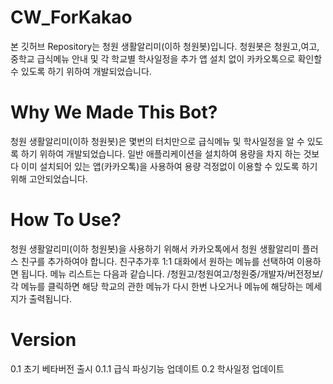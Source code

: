 # CW_ForKakao
본 깃허브 Repository는 청원 생활알리미(이하 청원봇)입니다. 청원봇은 청원고,여고,중학교 급식메뉴 안내 및 각 학교별 학사일정을 추가 앱 설치 없이 카카오톡으로 확인할 수 있도록 하기 위하여 개발되었습니다.

# Why We Made This Bot?
청원 생활알리미(이하 청원봇)은 몇번의 터치만으로 급식메뉴 및 학사일정을 알 수 있도록 하기 위하여 개발되었습니다. 일반 애플리케이션을 설치하여 용량을 차지 하는 것보다 이미 설치되어 있는 앱(카카오톡)을 사용하여 용량 걱정없이 이용할 수 있도록 하기 위해 고안되었습니다.

# How To Use?
청원 생활알리미(이하 청원봇)을 사용하기 위해서 카카오톡에서 청원 생활알리미 플러스 친구를 추가하여야 합니다. 친구추가후 1:1 대화에서 원하는 메뉴를 선택하여 이용하면 됩니다.
메뉴 리스트는 다음과 같습니다. /청원고/청원여고/청원중/개발자/버전정보/
각 메뉴를 클릭하면 해당 학교의 관한 메뉴가 다시 한번 나오거나 메뉴에 해당하는 메세지가 출력됩니다.


# Version
0.1   초기 베타버전 출시
0.1.1 급식 파싱기능 업데이트
0.2   학사일정 업데이트
